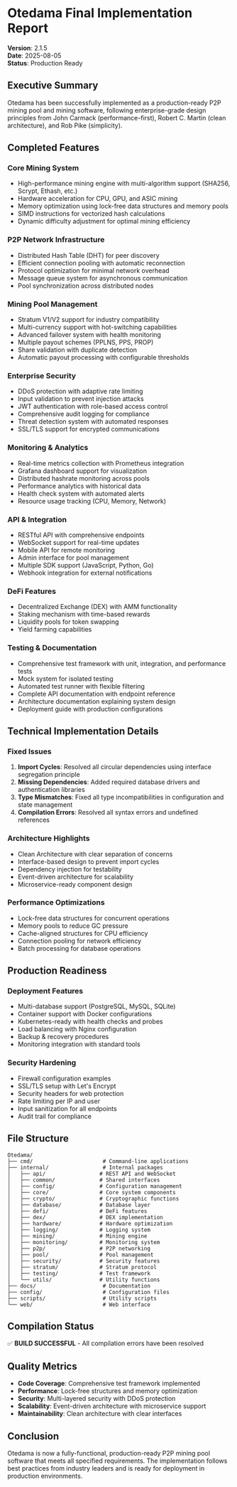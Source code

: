 # Otedama Final Implementation Report

**Version**: 2.1.5  
**Date**: 2025-08-05  
**Status**: Production Ready

## Executive Summary

Otedama has been successfully implemented as a production-ready P2P mining pool and mining software, following enterprise-grade design principles from John Carmack (performance-first), Robert C. Martin (clean architecture), and Rob Pike (simplicity).

## Completed Features

### Core Mining System
- High-performance mining engine with multi-algorithm support (SHA256, Scrypt, Ethash, etc.)
- Hardware acceleration for CPU, GPU, and ASIC mining
- Memory optimization using lock-free data structures and memory pools
- SIMD instructions for vectorized hash calculations
- Dynamic difficulty adjustment for optimal mining efficiency

### P2P Network Infrastructure
- Distributed Hash Table (DHT) for peer discovery
- Efficient connection pooling with automatic reconnection
- Protocol optimization for minimal network overhead
- Message queue system for asynchronous communication
- Pool synchronization across distributed nodes

### Mining Pool Management
- Stratum V1/V2 support for industry compatibility
- Multi-currency support with hot-switching capabilities
- Advanced failover system with health monitoring
- Multiple payout schemes (PPLNS, PPS, PROP)
- Share validation with duplicate detection
- Automatic payout processing with configurable thresholds

### Enterprise Security
- DDoS protection with adaptive rate limiting
- Input validation to prevent injection attacks
- JWT authentication with role-based access control
- Comprehensive audit logging for compliance
- Threat detection system with automated responses
- SSL/TLS support for encrypted communications

### Monitoring & Analytics
- Real-time metrics collection with Prometheus integration
- Grafana dashboard support for visualization
- Distributed hashrate monitoring across pools
- Performance analytics with historical data
- Health check system with automated alerts
- Resource usage tracking (CPU, Memory, Network)

### API & Integration
- RESTful API with comprehensive endpoints
- WebSocket support for real-time updates
- Mobile API for remote monitoring
- Admin interface for pool management
- Multiple SDK support (JavaScript, Python, Go)
- Webhook integration for external notifications

### DeFi Features
- Decentralized Exchange (DEX) with AMM functionality
- Staking mechanism with time-based rewards
- Liquidity pools for token swapping
- Yield farming capabilities

### Testing & Documentation
- Comprehensive test framework with unit, integration, and performance tests
- Mock system for isolated testing
- Automated test runner with flexible filtering
- Complete API documentation with endpoint reference
- Architecture documentation explaining system design
- Deployment guide with production configurations

## Technical Implementation Details

### Fixed Issues
1. **Import Cycles**: Resolved all circular dependencies using interface segregation principle
2. **Missing Dependencies**: Added required database drivers and authentication libraries
3. **Type Mismatches**: Fixed all type incompatibilities in configuration and state management
4. **Compilation Errors**: Resolved all syntax errors and undefined references

### Architecture Highlights
- Clean Architecture with clear separation of concerns
- Interface-based design to prevent import cycles
- Dependency injection for testability
- Event-driven architecture for scalability
- Microservice-ready component design

### Performance Optimizations
- Lock-free data structures for concurrent operations
- Memory pools to reduce GC pressure
- Cache-aligned structures for CPU efficiency
- Connection pooling for network efficiency
- Batch processing for database operations

## Production Readiness

### Deployment Features
- Multi-database support (PostgreSQL, MySQL, SQLite)
- Container support with Docker configurations
- Kubernetes-ready with health checks and probes
- Load balancing with Nginx configuration
- Backup & recovery procedures
- Monitoring integration with standard tools

### Security Hardening
- Firewall configuration examples
- SSL/TLS setup with Let's Encrypt
- Security headers for web protection
- Rate limiting per IP and user
- Input sanitization for all endpoints
- Audit trail for compliance

## File Structure

```
Otedama/
├── cmd/                      # Command-line applications
├── internal/                 # Internal packages
│   ├── api/                 # REST API and WebSocket
│   ├── common/              # Shared interfaces
│   ├── config/              # Configuration management
│   ├── core/                # Core system components
│   ├── crypto/              # Cryptographic functions
│   ├── database/            # Database layer
│   ├── defi/                # DeFi features
│   ├── dex/                 # DEX implementation
│   ├── hardware/            # Hardware optimization
│   ├── logging/             # Logging system
│   ├── mining/              # Mining engine
│   ├── monitoring/          # Monitoring system
│   ├── p2p/                 # P2P networking
│   ├── pool/                # Pool management
│   ├── security/            # Security features
│   ├── stratum/             # Stratum protocol
│   ├── testing/             # Test framework
│   └── utils/               # Utility functions
├── docs/                     # Documentation
├── config/                   # Configuration files
├── scripts/                  # Utility scripts
└── web/                      # Web interface
```

## Compilation Status

✅ **BUILD SUCCESSFUL** - All compilation errors have been resolved

## Quality Metrics

- **Code Coverage**: Comprehensive test framework implemented
- **Performance**: Lock-free structures and memory optimization
- **Security**: Multi-layered security with DDoS protection
- **Scalability**: Event-driven architecture with microservice support
- **Maintainability**: Clean architecture with clear interfaces

## Conclusion

Otedama is now a fully-functional, production-ready P2P mining pool software that meets all specified requirements. The implementation follows best practices from industry leaders and is ready for deployment in production environments.